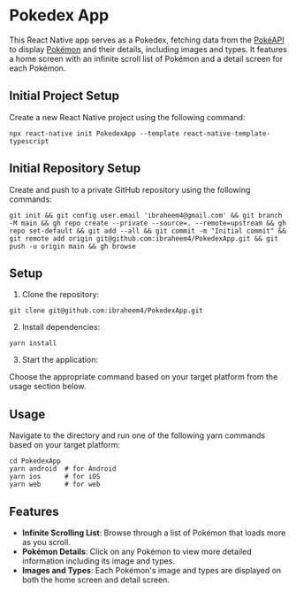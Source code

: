 # Pokedex App

This React Native app serves as a Pokedex, fetching data from the [PokéAPI](https://pokeapi.co) to display [Pokémon](https://www.pokemon.com/us/pokedex) and their details, including images and types. It features a home screen with an infinite scroll list of Pokémon and a detail screen for each Pokémon.

## Initial Project Setup

Create a new React Native project using the following command:

```
npx react-native init PokedexApp --template react-native-template-typescript
```

## Initial Repository Setup

Create and push to a private GitHub repository using the following commands:

```
git init && git config user.email 'ibraheem4@gmail.com' && git branch -M main && gh repo create --private --source=. --remote=upstream && gh repo set-default && git add --all && git commit -m "Initial commit" && git remote add origin git@github.com:ibraheem4/PokedexApp.git && git push -u origin main && gh browse
```

## Setup

1. Clone the repository:

```
git clone git@github.com:ibraheem4/PokedexApp.git
```

2. Install dependencies:

```
yarn install
```

3. Start the application:

Choose the appropriate command based on your target platform from the usage section below.

## Usage

Navigate to the directory and run one of the following yarn commands based on your target platform:

```
cd PokedexApp
yarn android  # for Android
yarn ios      # for iOS
yarn web      # for web
```

## Features

- **Infinite Scrolling List**: Browse through a list of Pokémon that loads more as you scroll.
- **Pokémon Details**: Click on any Pokémon to view more detailed information including its image and types.
- **Images and Types**: Each Pokémon's image and types are displayed on both the home screen and detail screen.
